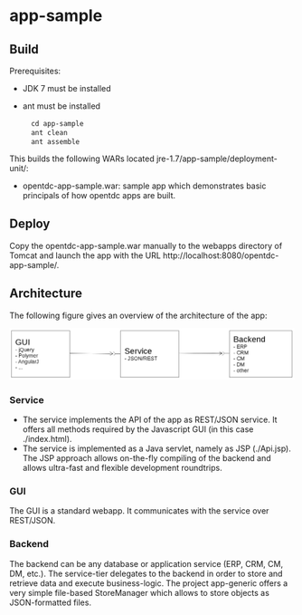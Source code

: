 # app-sample

## Build

Prerequisites:

* JDK 7 must be installed
* ant must be installed

		cd app-sample
		ant clean
		ant assemble


This builds the following WARs located jre-1.7/app-sample/deployment-unit/:

* opentdc-app-sample.war: sample app which demonstrates basic principals
  of how opentdc apps are built.


## Deploy

Copy the opentdc-app-sample.war manually to the webapps directory of Tomcat and launch
the app with the URL http://localhost:8080/opentdc-app-sample/.


## Architecture

The following figure gives an overview of the architecture of the app:

![](https://github.com/opentdc/app-sample/blob/master/architecture-1.png)

### Service

* The service implements the API of the app as REST/JSON service. It
  offers all methods required by the Javascript GUI (in this case ./index.html).
* The service is implemented as a Java servlet, namely as JSP (./Api.jsp). The 
  JSP approach allows on-the-fly compiling of the backend and allows ultra-fast 
  and flexible development roundtrips.

### GUI
The GUI is a standard webapp. It communicates with the service over REST/JSON.

### Backend

The backend can be any database or application service (ERP, CRM, CM, DM, etc.).
The service-tier delegates to the backend in order to store and retrieve data
and execute business-logic. The project app-generic offers a very simple file-based StoreManager which allows to store objects as JSON-formatted files.

